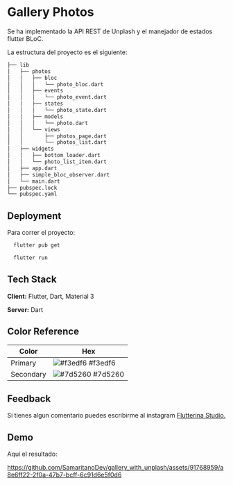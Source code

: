 
# Gallery Photos

Se ha implementado la API REST de Unplash y el manejador de estados flutter BLoC.

La estructura del proyecto es el siguiente:

```bash
├── lib
│   ├── photos
│   │   ├── bloc
│   │   │   └── photo_bloc.dart
│   │   ├── events
│   │   │   └── photo_event.dart
│   │   ├── states
│   │   │   └── photo_state.dart
│   │   ├── models
│   │   │   └── photo.dart
│   │   └── views
│   │       ├── photos_page.dart
│   │       └── photos_list.dart
│   ├── widgets
│   │   ├── bottom_loader.dart
│   │   └── photo_list_item.dart
│   ├── app.dart
│   ├── simple_bloc_observer.dart
│   └── main.dart
├── pubspec.lock
└── pubspec.yaml
```

## Deployment

Para correr el proyecto: 

```bash
  flutter pub get
```
```bash
  flutter run
```

## Tech Stack

**Client:** Flutter, Dart, Material 3

**Server:** Dart

## Color Reference

| Color             | Hex                                                                |
| ----------------- | ------------------------------------------------------------------ |
| Primary | ![#f3edf6](https://via.placeholder.com/10/f3edf6?text=+) #f3edf6 |
| Secondary | ![#7d5260](https://via.placeholder.com/10/7d5260?text=+) #7d5260 |



## Feedback

Si tienes algun comentario puedes escribirme al instagram [Flutterina Studio.](https://www.instagram.com/flutterinastudio/)

## Demo

Aquí el resultado:

https://github.com/SamaritanoDev/gallery_with_unplash/assets/91768959/a8e6ff22-2f0a-47b7-bcff-6c91d6e5f0d6
